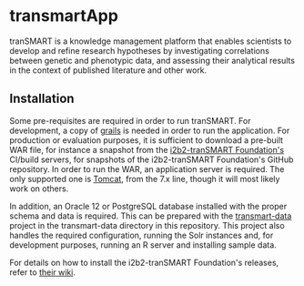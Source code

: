 transmartApp
============

tranSMART is a knowledge management platform that enables scientists to develop
and refine research hypotheses by investigating correlations between genetic and
phenotypic data, and assessing their analytical results in the context of
published literature and other work.

Installation
------------

Some pre-requisites are required in order to run tranSMART. For development,
a copy of [grails][1] is needed in order to run the application. For production
or evaluation purposes, it is sufficient to download a pre-built WAR file, for
instance a snapshot from the [i2b2-tranSMART Foundation's][2]
CI/build servers, for snapshots of the i2b2-tranSMART Foundation's GitHub
repository. In order to run the WAR, an application server is
required. The only supported one is [Tomcat][3], from the 7.x
line, though it will most likely work on others.

In addition, an Oracle 12 or PostgreSQL database installed with the
proper schema and data is required. This can be prepared with the
[transmart-data][4] project in the transmart-data directory in this
repository. This project also handles the required configuration,
running the Solr instances and, for development purposes, running an R
server and installing sample data.

For details on how to install the i2b2-tranSMART Foundation's releases, refer to
[their wiki][5].


  [1]: http://grails.org/
  [2]: https://ci.transmartfoundation.org/
  [3]: http://tomcat.apache.org/
  [4]: https://github.com/tranSMART-Foundation/transmart/transmart-data
  [5]: https://wiki.transmartfoundation.org/
